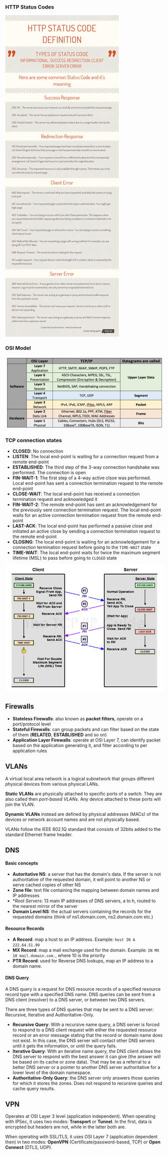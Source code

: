 ### HTTP Status Codes

![HTTP Status Codes Infographic](http-status-codes-definition.png)

### OSI Model

![OSI Model](osi-model.png)

### TCP connection states

+ **CLOSED**: No connection
+ **LISTEN**: The local end-point is waiting for a connection request from a remote end-point
+ **ESTABLISHED**: The third step of the 3-way connection handshake was performed. The connection is open
+ **FIN-WAIT-1**: The first step of a 4-way active clsoe was performed. Local end-point has sent a connection termination request to the remote end-point
+ **CLOSE-WAIT**: The local end-point has received a connection termination request and acknowledged it
+ **FIN-WAIT-2**: The remote end-point has sent an acknowledgement for the previously sent connection termination request. The local end-point waits for an active connection termination request from the remote end-point
+ **LAST-ACK**: The local end-point has performed a passive close and initiated an active close by sending a connection termination request to the remote end-point
+ **CLOSING**: The local end-point is waiting for an acknowledgement for a connection termination request before going to the `TIME-WAIT` state
+ **TIME-WAIT**: The local end-point waits for twice the maximum segment lifetime (MSL) to pass before going to `CLOSED` state

![TCP connection states](tcp-connection-states.png)

## Firewalls

+ **Stateless Firewalls**: also known as **packet filters**, operate on a port/protocol level
+ **Stateful Firewalls**: can group packets and can filter based on the state of them (__RELATED__, __ESTABLISHED__ and so on)
+ **Application Layer Firewalls**: operate at OSI Layer 7, can identify packet based on the application generating it, and filter according to per application rules

## VLANs

A virtual local area network is a logical subnetwork that groups different physical devices from various physical LANs.

**Static VLANs** are physically attached to specific ports of a switch. They are also called then _port-based VLANs_. Any device attached to these ports will join the VLAN.

**Dynamic VLANs** instead are defined by physical addresses (MACs) of the devices or network account names and are not physically based.

VLANs follow the IEEE 802.1Q standard that consists of 32bits added to the standard Ethernet frame header.

## DNS

#### Basic concepts

+ **Autoritative NS**: a server that has the domain's data. If the server is not authoritative of the requested domain, it will point to another NS or serve cached copies of other NS
+ **Zone file**: text file containing the mapping between domain names and IP addresses
+ **Root Servers*: 13 main IP addresses of DNS servers, a to h, routed to the nearest mirror of the server
+ **Domain Level NS**: the actual servers containing the records for the requested domains (think of ns1.domain.com, ns2.domain.com etc.)

#### Resource Records

+ **A Record**: map a host to an IP address. Example: `host IN A 222.64.51.99`
+ **MX Record**: map a mail exchange used for the domain. Example: `IN MX 10 mail.domain.com.`, where 10 is the priority
+ **PTR Record**: used for Reverse DNS lookups, map an IP address to a domain name.

#### DNS Query

A DNS query is a request for DNS resource records of a specified resource record type with a specified DNS name. DNS queries can be sent from a DNS client (resolver) to a DNS server, or between two DNS servers.

There are three types of DNS queries that may be sent to a DNS server: Recursive, Iterative and Authoritative-Only.

+ **Recursive Query**: With a recursive name query, a DNS server is forced to respond to a DNS client request with either the requested resource record or an error message stating that the record or domain name does not exist. In this case, the DNS server will contact other DNS servers until it gets the information, or until the query fails.
+ **Iterative Query**: With an iterative name query, the DNS client allows the DNS server to respond with the best answer it can give (the answer will be based on its cache or zone data). That may be as a referral to a better DNS server or a pointer to another DNS server authoritative for a lower level of the domain namespace.
+ **Authoritative-Only Query**: the DNS server only answers those queries for which it stores the zones. Does not respond to recursive queries and cache query results.

## VPN

Operates at OSI Layer 3 level (application independent). When operating with IPSec, it uses two modes: **Transport** or **Tunnel**. In the first, data is encrypted but headers are not, while in the latter both are.

When operating with SSL/TLS, it uses OSI Layer 7 (application dependent then) in two modes: **OpenVPN** (Certificate/password-based, TCP) or **Open Connect** (DTLS, UDP).
